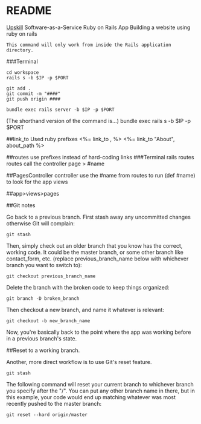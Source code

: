 # README

[Upskill](http://upskillcourses.com) Software-as-a-Service Ruby on Rails App
Building a website using ruby on rails

    This command will only work from inside the Rails application directory.

###Terminal

    cd workspace
    rails s -b $IP -p $PORT
    
    git add .
    git commit -m "####"
    git push origin ####

    bundle exec rails server -b $IP -p $PORT
(The shorthand version of the command is...)
    bundle exec rails s -b $IP -p $PORT


##link_to Used ruby prefixes <%= link_to , %>
    <%= link_to "About", about_path %>

##routes
use prefixes instead of hard-coding links
    ###Terminal
    rails routes
routes call the controller page >  #name

##PagesController
controller use the #name from routes to run (def #name) to look for the app views

##app>views>pages


##Git notes

Go back to a previous branch.
First stash away any uncommitted changes otherwise Git will complain:

    git stash

Then, simply check out an older branch that you know has the correct, working code. It could be the master branch, or some other branch like contact_form, etc. (replace previous_branch_name below with whichever branch you want to switch to):

    git checkout previous_branch_name

Delete the branch with the broken code to keep things organized:

    git branch -D broken_branch

Then checkout a new branch, and name it whatever is relevant:

    git checkout -b new_branch_name

Now, you're basically back to the point where the app was working before in a previous branch's state.

##Reset to a working branch.

Another, more direct workflow is to use Git's reset feature.

    git stash

The following command will reset your current branch to whichever branch you specify after the "/". You can put any other branch name in there, but in this example, your code would end up matching whatever was most recently pushed to the master branch:

    git reset --hard origin/master


